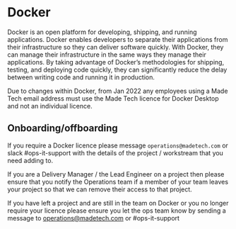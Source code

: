 # Docker

Docker is an open platform for developing, shipping, and running applications. Docker enables developers to separate their applications from their  infrastructure so they can deliver software quickly. With Docker, they can manage their infrastructure in the same ways they manage their applications. By taking advantage of Docker’s methodologies for shipping, testing, and deploying code quickly, they can significantly reduce the delay between writing code and running it in production.

Due to changes within Docker, from Jan 2022 any employees using a Made Tech email address must use the Made Tech licence for Docker Desktop and not an individual licence.

## Onboarding/offboarding
If you require a Docker licence please message `operations@madetech.com` or slack #ops-it-support with the details of the project / workstream that you need adding to. 

If you are a Delivery Manager / the Lead Engineer on a project then please ensure that you notify the Operations team if a member of your team leaves your project so that we can remove their access to that project. 

If you have left a project and are still in the team on Docker or you no longer require your licence please ensure you let the ops team know by sending a message to operations@madetech.com or #ops-it-support
